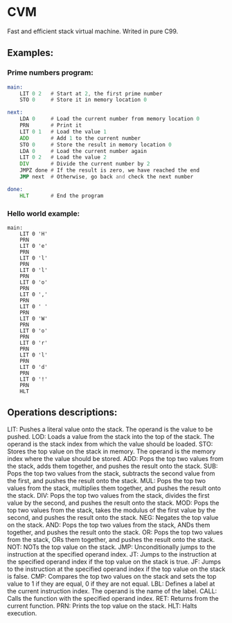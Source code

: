 # CVM
Fast and efficient stack virtual machine. Writed in pure C99.

## Examples:

### Prime numbers program:

```asm
main:
    LIT 0 2   # Start at 2, the first prime number
    STO 0     # Store it in memory location 0

next:
    LDA 0     # Load the current number from memory location 0
    PRN       # Print it
    LIT 0 1   # Load the value 1
    ADD       # Add 1 to the current number
    STO 0     # Store the result in memory location 0
    LDA 0     # Load the current number again
    LIT 0 2   # Load the value 2
    DIV       # Divide the current number by 2
    JMPZ done # If the result is zero, we have reached the end
    JMP next  # Otherwise, go back and check the next number

done:
    HLT       # End the program
```

### Hello world example:

```
main:
    LIT 0 'H'
    PRN
    LIT 0 'e'
    PRN
    LIT 0 'l'
    PRN
    LIT 0 'l'
    PRN
    LIT 0 'o'
    PRN
    LIT 0 ','
    PRN
    LIT 0 ' '
    PRN
    LIT 0 'W'
    PRN
    LIT 0 'o'
    PRN
    LIT 0 'r'
    PRN
    LIT 0 'l'
    PRN
    LIT 0 'd'
    PRN
    LIT 0 '!'
    PRN
    HLT
```

## Operations descriptions:

LIT: Pushes a literal value onto the stack. The operand is the value to be pushed.
LOD: Loads a value from the stack into the top of the stack. The operand is the stack index from which the value should be loaded.
STO: Stores the top value on the stack in memory. The operand is the memory index where the value should be stored.
ADD: Pops the top two values from the stack, adds them together, and pushes the result onto the stack.
SUB: Pops the top two values from the stack, subtracts the second value from the first, and pushes the result onto the stack.
MUL: Pops the top two values from the stack, multiplies them together, and pushes the result onto the stack.
DIV: Pops the top two values from the stack, divides the first value by the second, and pushes the result onto the stack.
MOD: Pops the top two values from the stack, takes the modulus of the first value by the second, and pushes the result onto the stack.
NEG: Negates the top value on the stack.
AND: Pops the top two values from the stack, ANDs them together, and pushes the result onto the stack.
OR: Pops the top two values from the stack, ORs them together, and pushes the result onto the stack.
NOT: NOTs the top value on the stack.
JMP: Unconditionally jumps to the instruction at the specified operand index.
JT: Jumps to the instruction at the specified operand index if the top value on the stack is true.
JF: Jumps to the instruction at the specified operand index if the top value on the stack is false.
CMP: Compares the top two values on the stack and sets the top value to 1 if they are equal, 0 if they are not equal.
LBL: Defines a label at the current instruction index. The operand is the name of the label.
CALL: Calls the function with the specified operand index.
RET: Returns from the current function.
PRN: Prints the top value on the stack.
HLT: Halts execution.
